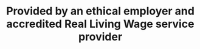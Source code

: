 ---
order: 6
icon: "/icons/nature.svg"
title: "Provided by an ethical employer and accredited <b>Real Living Wage service provider</b>"
type: "locations"
---